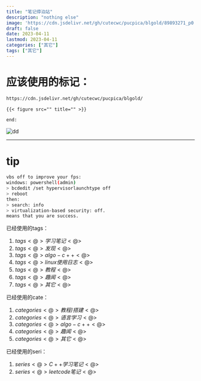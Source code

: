 ```yaml
---
title: "笔记停泊站"
description: "nothing else"
image: 'https://cdn.jsdelivr.net/gh/cutecwc/pucpica/blgold/89893271_p0.jpg?raw=true'
draft: false
date: 2023-04-11
lastmod: 2023-04-11
categories: ["其它"]
tags: ["其它"]
---
```


# 应该使用的标记：

```markdown
https://cdn.jsdelivr.net/gh/cutecwc/pucpica/blgold/

{{< figure src="" title="" >}}

end:
```


![dd](https://cdn.jsdelivr.net/gh/cutecwc/pucpica/y23m3/Screenshot_20230317_205607.png?raw=true)

------------------

# tip

```BASH
vbs off to improve your fps:
windows: powershell(admin)
> bcdedit /set hypervisorlaunchtype off
> reboot
then:
> search: info
> virtualization-based security: off.
means that you are success.
```







已经使用的tags：

1. $tags<@>学习笔记<@>$
2. $tags<@>发现<@>$
3. $tags<@>algo-c++<@>$
4. $tags<@>linux使用日志<@>$
5. $tags<@>教程<@>$
6. $tags<@>趣闻<@>$
7. $tags<@>其它<@>$

已经使用的cate：

1. $categories<@>教程/搭建<@>$
2. $categories<@>语言学习<@>$
3. $categories<@>algo-c++<@>$
4. $categories<@>趣闻<@>$
5. $categories<@>其它<@>$

已经使用的seri：

1. $series<@>C++学习笔记<@>$
2. $series<@>leetcode笔记<@>$
